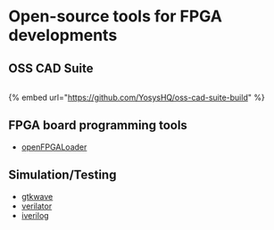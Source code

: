 # Open-source tools for FPGA developments

## OSS CAD Suite

<figure><img src="https://lh5.googleusercontent.com/10m2nApgKtHxtIV1g-g1IEhvvnJGLN-C82dDNU1kU7SjX2nr8tqc1IC0tiEh2R5HvieawsMMLFTWlmwDZVX9TcJVvuIbiWBzwCzpui7-tVC_HD92eudPF-n5ic8SDylErg=w1280" alt=""><figcaption></figcaption></figure>

{% embed url="https://github.com/YosysHQ/oss-cad-suite-build" %}

## FPGA board programming tools

* [openFPGALoader](https://github.com/trabucayre/openFPGALoader)

## Simulation/Testing

* [gtkwave](https://github.com/gtkwave/gtkwave)
* [verilator](https://github.com/verilator/verilator)
* [iverilog](https://github.com/steveicarus/iverilog)
